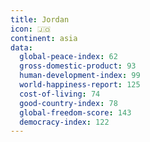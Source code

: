 ```yaml
---
title: Jordan
icon: 🇯🇴
continent: asia
data:
  global-peace-index: 62
  gross-domestic-product: 93
  human-development-index: 99
  world-happiness-report: 125
  cost-of-living: 74
  good-country-index: 78
  global-freedom-score: 143
  democracy-index: 122
---
```


